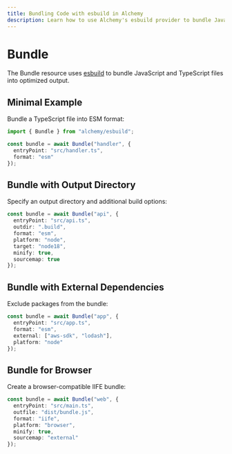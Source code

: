 ```yaml
---
title: Bundling Code with esbuild in Alchemy
description: Learn how to use Alchemy's esbuild provider to bundle JavaScript and TypeScript code for your serverless functions and web applications.
---
```


# Bundle

The Bundle resource uses [esbuild](https://esbuild.github.io/) to bundle JavaScript and TypeScript files into optimized output.

## Minimal Example

Bundle a TypeScript file into ESM format:

```ts
import { Bundle } from "alchemy/esbuild";

const bundle = await Bundle("handler", {
  entryPoint: "src/handler.ts",
  format: "esm"
});
```

## Bundle with Output Directory

Specify an output directory and additional build options:

```ts
const bundle = await Bundle("api", {
  entryPoint: "src/api.ts", 
  outdir: ".build",
  format: "esm",
  platform: "node",
  target: "node18",
  minify: true,
  sourcemap: true
});
```

## Bundle with External Dependencies

Exclude packages from the bundle:

```ts
const bundle = await Bundle("app", {
  entryPoint: "src/app.ts",
  format: "esm",
  external: ["aws-sdk", "lodash"],
  platform: "node"
});
```

## Bundle for Browser

Create a browser-compatible IIFE bundle:

```ts
const bundle = await Bundle("web", {
  entryPoint: "src/main.ts",
  outfile: "dist/bundle.js",
  format: "iife", 
  platform: "browser",
  minify: true,
  sourcemap: "external"
});
```